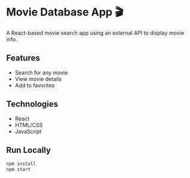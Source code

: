 # Movie Database App 🎬

A React-based movie search app using an external API to display movie info.

## Features
- Search for any movie
- View movie details
- Add to favorites

## Technologies
- React
- HTML/CSS
- JavaScript

## Run Locally
```bash
npm install
npm start
